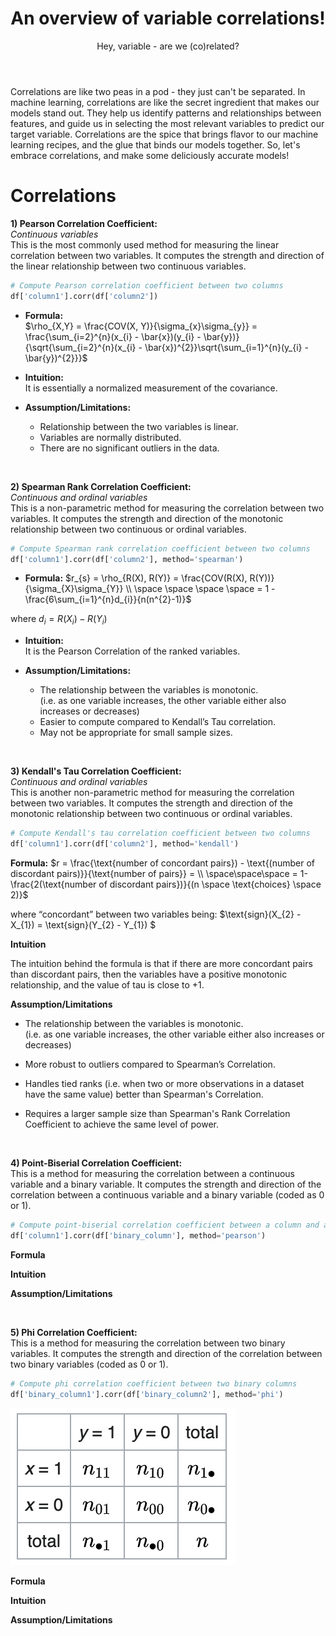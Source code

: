 ﻿---
layout: post
title: An overview of variable correlations!
subtitle: Hey, variable - are we (co)related?
katex: true
image: /img/correlations/small-correlation-and-causation.webp
bigimg: /img/correlations/correlation_big_logo.png
tags: [machine-learning, mathematics, correlation]
---

Correlations are like two peas in a pod - they just can't be separated. In machine learning, correlations are like the secret ingredient that makes our models stand out. They help us identify patterns and relationships between features, and guide us in selecting the most relevant variables to predict our target variable. Correlations are the spice that brings flavor to our machine learning recipes, and the glue that binds our models together. So, let's embrace correlations, and make some deliciously accurate models!

# Correlations

**1) Pearson Correlation Coefficient:** <br>
*Continuous variables* <br>
This is the most commonly used method for measuring the linear correlation between two variables. It computes the strength and direction of the linear relationship between two continuous variables.
```python
# Compute Pearson correlation coefficient between two columns
df['column1'].corr(df['column2'])
```

- **Formula:** <br>
$\rho_{X,Y} = \frac{COV(X, Y)}{\sigma_{x}\sigma_{y}} = \frac{\sum_{i=2}^{n}(x_{i} - \bar{x})(y_{i} - \bar{y})}{\sqrt{\sum_{i=2}^{n}(x_{i} - \bar{x})^{2}}\sqrt{\sum_{i=1}^{n}(y_{i} - \bar{y})^{2}}}$ 

- **Intuition:** <br>
It is essentially a normalized measurement of the covariance.

- **Assumption/Limitations:**
    - Relationship between the two variables is linear. <br>
    - Variables are normally distributed. <br>
    - There are no significant outliers in the data. <br>
<br>

**2) Spearman Rank Correlation Coefficient:** <br>
*Continuous and ordinal variables* <br>
This is a non-parametric method for measuring the correlation between two variables. It computes the strength and direction of the monotonic relationship between two continuous or ordinal variables.
```python
# Compute Spearman rank correlation coefficient between two columns
df['column1'].corr(df['column2'], method='spearman')
```

- **Formula:**
$r_{s} = \rho_{R(X), R(Y)} = \frac{COV(R(X), R(Y))}{\sigma_{X}\sigma_{Y}} \\ \space \space \space \space = 1 - \frac{6\sum_{i=1}^{n}d_{i}}{n(n^{2}-1)}$ 

where $d_{i} = R(X_{i}) - R(Y_{i})$

- **Intuition:** <br>
It is the Pearson Correlation of the ranked variables.

- **Assumption/Limitations:** <br>
    - The relationship between the variables is monotonic. <br>
    (i.e. as one variable increases, the other variable either also increases or decreases) <br>
    - Easier to compute compared to Kendall’s Tau correlation. <br>
    - May not be appropriate for small sample sizes. <br>
<br>

**3) Kendall's Tau Correlation Coefficient:** <br>
*Continuous and ordinal variables* <br>
This is another non-parametric method for measuring the correlation between two variables. It computes the strength and direction of the monotonic relationship between two continuous or ordinal variables.
```python
# Compute Kendall's tau correlation coefficient between two columns
df['column1'].corr(df['column2'], method='kendall')
```

**Formula:**
$r = \frac{\text{number of concordant pairs}) - \text{(number of discordant pairs)}}{\text{number of pairs}} = \\ \space\space\space = 1-\frac{2(\text{number of discordant pairs})}{(n \space \text{choices} \space 2)}$

where “concordant” between two variables being:
$\text{sign}(X_{2} - X_{1}) = \text{sign}(Y_{2} - Y_{1}) $

**Intuition**

The intuition behind the formula is that if there are more concordant pairs than discordant pairs, then the variables have a positive monotonic relationship, and the value of tau is close to +1.

**Assumption/Limitations**

- The relationship between the variables is monotonic. <br>
(i.e. as one variable increases, the other variable either also increases or decreases)

- More robust to outliers compared to Spearman’s Correlation.

- Handles tied ranks (i.e. when two or more observations in a dataset have the same value) better than Spearman's Correlation.

- Requires a larger sample size than Spearman's Rank Correlation Coefficient to achieve the same level of power.

<br>

**4) Point-Biserial Correlation Coefficient:** <br>
This is a method for measuring the correlation between a continuous variable and a binary variable. It computes the strength and direction of the correlation between a continuous variable and a binary variable (coded as 0 or 1).
```python
# Compute point-biserial correlation coefficient between a column and a binary column
df['column1'].corr(df['binary_column'], method='pearson')
```

**Formula**

**Intuition**

**Assumption/Limitations**

<br>

**5) Phi Correlation Coefficient:** <br>
This is a method for measuring the correlation between two binary variables. It computes the strength and direction of the correlation between two binary variables (coded as 0 or 1).
```python
# Compute phi correlation coefficient between two binary columns
df['binary_column1'].corr(df['binary_column2'], method='phi')
```

![](/img/correlations/groups.png)

**Formula**

**Intuition**

**Assumption/Limitations**
